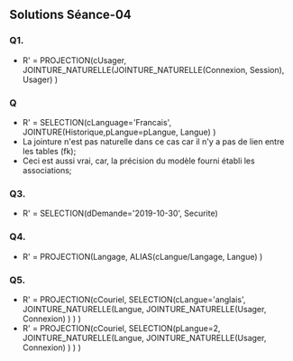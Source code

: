 ## Solutions Séance-04

### Q1.
  + R' = PROJECTION(cUsager, JOINTURE_NATURELLE(JOINTURE_NATURELLE(Connexion, Session), Usager) )
  
### Q
  + R' = SELECTION(cLanguage='Francais', JOINTURE(Historique,pLangue=pLangue, Langue) )
  + La jointure n'est pas naturelle dans ce cas car il n'y a pas de lien entre les tables (fk);
  + Ceci est aussi vrai, car, la précision du modèle fourni établi les associations;
  
### Q3.
  + R' = SELECTION(dDemande='2019-10-30', Securite)

### Q4.
 + R' = PROJECTION(Langage, ALIAS(cLangue/Langage, Langue) )

### Q5. 
  + R' = PROJECTION(cCouriel, SELECTION(cLangue='anglais', JOINTURE_NATURELLE(Langue, JOINTURE_NATURELLE(Usager, Connexion) ) ) )
  + R' = PROJECTION(cCouriel, SELECTION(pLangue=2, JOINTURE_NATURELLE(Langue, JOINTURE_NATURELLE(Usager, Connexion) ) ) )
